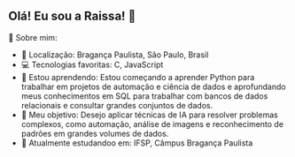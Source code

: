 ## Olá! Eu sou a Raissa! 👋

🚀 Sobre mim:

- 📍 Localização: Bragança Paulista, São Paulo, Brasil
- 💻 Tecnologias favoritas: C, JavaScript
- 🌱 Estou aprendendo: Estou começando a aprender Python para trabalhar em projetos de automação e ciência de dados e aprofundando meus conhecimentos em SQL para trabalhar com bancos de dados relacionais e consultar grandes conjuntos de dados.
- 🎯 Meu objetivo: Desejo aplicar técnicas de IA para resolver problemas complexos, como automação, análise de imagens e reconhecimento de padrões em grandes volumes de dados.
- 📙 Atualmente estudandoo em: IFSP, Câmpus Bragança Paulista
